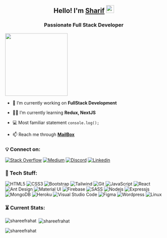 <h2 align="center">Hello! I'm <a href="https://sharif-rahat.web.app">Sharif<a> <img src="https://media.giphy.com/media/hvRJCLFzcasrR4ia7z/giphy.gif" width="25"></h1>
<h3 align="center">Passionate Full Stack Developer</h3>
<img align="center" src="https://media4.giphy.com/media/f6hnhHkks8bk4jwjh3/giphy.gif" width="200"/>

- 🎯  I’m currently working on **FullStack Development**

- 👨‍💻  I’m currently learning **Redux, NextJS**

- 💻 Most familiar statement `console.log();`

- 📫  Reach me through **<a href="mailto:sharifmrahat@gmail.com">MailBox</a>**


### 💡 Connect on:
<!-- [![Twitter](https://img.shields.io/badge/Twitter-1DA1F2?style=for-the-badge&logo=twitter&logoColor=white)](https://twitter.com/ShareefRahat) -->
[![Stack Overflow](https://img.shields.io/badge/Stack_Overflow-FE7A16?style=for-the-badge&logo=stack-overflow&logoColor=white)](https://stackoverflow.com/users/17617291/mohammad-sharif-uddin)
[![Medium](https://img.shields.io/badge/Medium-12100E?style=for-the-badge&logo=medium&logoColor=white)](https://medium.com/@shareefrahat)
[![Discord](https://img.shields.io/badge/Discord-7289DA?style=for-the-badge&logo=discord&logoColor=white)](https://discordapp.com/users/483956060986540032)
[![Linkedin](https://img.shields.io/badge/LinkedIn-0077B5?style=for-the-badge&logo=linkedin&logoColor=white)](https://www.linkedin.com/in/sharifmrahat)

### 🚀 Tech Stuff:
![HTML5](https://img.shields.io/badge/HTML-E34C26?style=for-the-badge&logo=html5&logoColor=white)
![CSS3](https://img.shields.io/badge/CSS-1d81c0?style=for-the-badge&logo=css3&logoColor=white)
![Bootstrap](https://img.shields.io/badge/Bootstrap-7511f6?style=for-the-badge&logo=bootstrap&logoColor=white)
![Tailwind](https://img.shields.io/badge/Tailwind-0a9eb5?style=for-the-badge&logo=tailwindcss&logoColor=white)
![Git](https://img.shields.io/badge/Git-F05032?style=for-the-badge&logo=git&logoColor=white)
![JavaScript](https://img.shields.io/badge/JavaScript-F7DF1E?style=for-the-badge&logo=javascript&logoColor=black)
![React](https://img.shields.io/badge/React-20232A?style=for-the-badge&logo=react&logoColor=61DAFB)
![Ant Design](https://img.shields.io/badge/AntD-FC427B?style=for-the-badge&logo=antdesign&logoColor=white)
![Material UI](https://img.shields.io/badge/Material_UI-2482ff?style=for-the-badge&logo=mui&logoColor=white)
![Firebase](https://img.shields.io/badge/firebase-f5820d?style=for-the-badge&logo=firebase&logoColor=white)
![SASS](https://img.shields.io/badge/Sass-CC6699?style=for-the-badge&logo=sass&logoColor=white)
![Nodejs](https://img.shields.io/badge/Node.js-339933?style=for-the-badge&logo=nodedotjs&logoColor=white)
![Expressjs](https://img.shields.io/badge/Express-4e4e4e?style=for-the-badge&logo=express&logoColor=white)
![MongoDB](https://img.shields.io/badge/MongoDB-4EA94B?style=for-the-badge&logo=mongodb&logoColor=white)
![Heroku](https://img.shields.io/badge/Heroku-430098?style=for-the-badge&logo=heroku&logoColor=white)
![Visual Studio Code](https://img.shields.io/badge/VS_Code-0078D4?style=for-the-badge&logo=visual%20studio%20code&logoColor=white)
![Figma](https://img.shields.io/badge/Figma-FC427B?style=for-the-badge&logo=figma&logoColor=white)
![Wordpress](https://img.shields.io/badge/Wordpress-0077B5?style=for-the-badge&logo=wordpress&logoColor=white)
![Linux](https://img.shields.io/badge/Linux-833471?style=for-the-badge&logo=ubuntu&logoColor=white)

### ⏳ Current Stats:
<p><img align="left" src="https://github-readme-stats.vercel.app/api/top-langs?username=shareefrahat&show_icons=true&locale=en&layout=compact" alt="shareefrahat" /></p>

<p>&nbsp;<img align="center" src="https://github-readme-stats.vercel.app/api?username=shareefrahat&show_icons=true&locale=en" alt="shareefrahat" /></p>

<p align="left"> <img src="https://komarev.com/ghpvc/?username=shareefrahat&label=Profile%20views&color=0e75b6&style=flat" alt="shareefrahat" /> </p>
